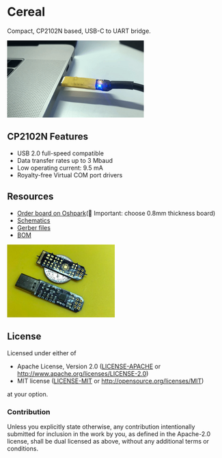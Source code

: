 # Cereal

Compact, CP2102N based, USB-C to UART bridge.

<img src="docs/cereal.gif" />

## CP2102N Features

- USB 2.0 full-speed compatible
- Data transfer rates up to 3 Mbaud
- Low operating current: 9.5 mA
- Royalty-free Virtual COM port drivers

## Resources

- [Order board on Oshpark](https://oshpark.com/shared_projects/K6b0akiH)(🚨 Important: choose 0.8mm thickness board)
- [Schematics](docs/schematics.pdf)
- [Gerber files](gergers)
- [BOM](docs/bom.csv)

<img src="docs/cereal.jpg" width="50%" />

## License

Licensed under either of

- Apache License, Version 2.0 ([LICENSE-APACHE](LICENSE-APACHE) or
  http://www.apache.org/licenses/LICENSE-2.0)
- MIT license ([LICENSE-MIT](LICENSE-MIT) or http://opensource.org/licenses/MIT)

at your option.

### Contribution

Unless you explicitly state otherwise, any contribution intentionally submitted
for inclusion in the work by you, as defined in the Apache-2.0 license, shall be
dual licensed as above, without any additional terms or conditions.